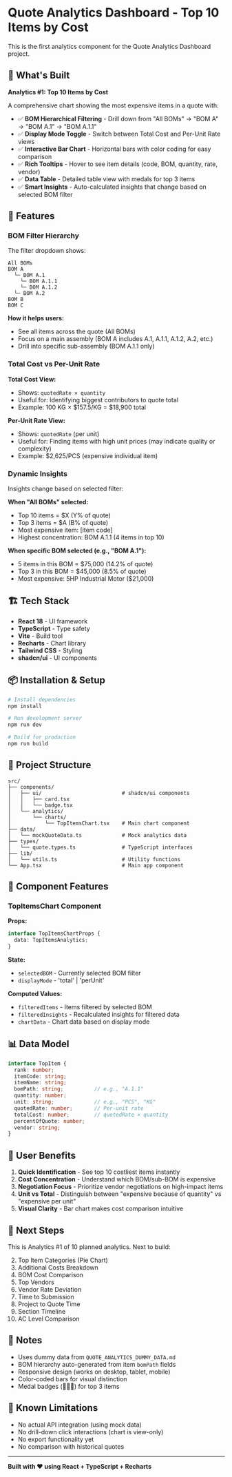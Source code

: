 # Quote Analytics Dashboard - Top 10 Items by Cost

This is the first analytics component for the Quote Analytics Dashboard project.

## 🎯 What's Built

**Analytics #1: Top 10 Items by Cost**

A comprehensive chart showing the most expensive items in a quote with:

- ✅ **BOM Hierarchical Filtering** - Drill down from "All BOMs" → "BOM A" → "BOM A.1" → "BOM A.1.1"
- ✅ **Display Mode Toggle** - Switch between Total Cost and Per-Unit Rate views
- ✅ **Interactive Bar Chart** - Horizontal bars with color coding for easy comparison
- ✅ **Rich Tooltips** - Hover to see item details (code, BOM, quantity, rate, vendor)
- ✅ **Data Table** - Detailed table view with medals for top 3 items
- ✅ **Smart Insights** - Auto-calculated insights that change based on selected BOM filter

## 🚀 Features

### BOM Filter Hierarchy

The filter dropdown shows:
```
All BOMs
BOM A
  └─ BOM A.1
    └─ BOM A.1.1
    └─ BOM A.1.2
  └─ BOM A.2
BOM B
BOM C
```

**How it helps users:**
- See all items across the quote (All BOMs)
- Focus on a main assembly (BOM A includes A.1, A.1.1, A.1.2, A.2, etc.)
- Drill into specific sub-assembly (BOM A.1.1 only)

### Total Cost vs Per-Unit Rate

**Total Cost View:**
- Shows: `quotedRate × quantity`
- Useful for: Identifying biggest contributors to quote total
- Example: 100 KG × $157.5/KG = $18,900 total

**Per-Unit Rate View:**
- Shows: `quotedRate` (per unit)
- Useful for: Finding items with high unit prices (may indicate quality or complexity)
- Example: $2,625/PCS (expensive individual item)

### Dynamic Insights

Insights change based on selected filter:

**When "All BOMs" selected:**
- Top 10 items = $X (Y% of quote)
- Top 3 items = $A (B% of quote)
- Most expensive item: [item code]
- Highest concentration: BOM A.1.1 (4 items in top 10)

**When specific BOM selected (e.g., "BOM A.1"):**
- 5 items in this BOM = $75,000 (14.2% of quote)
- Top 3 in this BOM = $45,000 (8.5% of quote)
- Most expensive: 5HP Industrial Motor ($21,000)

## 🏗️ Tech Stack

- **React 18** - UI framework
- **TypeScript** - Type safety
- **Vite** - Build tool
- **Recharts** - Chart library
- **Tailwind CSS** - Styling
- **shadcn/ui** - UI components

## 📦 Installation & Setup

```bash
# Install dependencies
npm install

# Run development server
npm run dev

# Build for production
npm run build
```

## 📁 Project Structure

```
src/
├── components/
│   ├── ui/                          # shadcn/ui components
│   │   ├── card.tsx
│   │   └── badge.tsx
│   └── analytics/
│       └── charts/
│           └── TopItemsChart.tsx    # Main chart component
├── data/
│   └── mockQuoteData.ts             # Mock analytics data
├── types/
│   └── quote.types.ts               # TypeScript interfaces
├── lib/
│   └── utils.ts                     # Utility functions
└── App.tsx                          # Main app component
```

## 🎨 Component Features

### TopItemsChart Component

**Props:**
```typescript
interface TopItemsChartProps {
  data: TopItemsAnalytics;
}
```

**State:**
- `selectedBOM` - Currently selected BOM filter
- `displayMode` - 'total' | 'perUnit'

**Computed Values:**
- `filteredItems` - Items filtered by selected BOM
- `filteredInsights` - Recalculated insights for filtered data
- `chartData` - Chart data based on display mode

## 📊 Data Model

```typescript
interface TopItem {
  rank: number;
  itemCode: string;
  itemName: string;
  bomPath: string;          // e.g., "A.1.1"
  quantity: number;
  unit: string;             // e.g., "PCS", "KG"
  quotedRate: number;       // Per-unit rate
  totalCost: number;        // quotedRate × quantity
  percentOfQuote: number;
  vendor: string;
}
```

## 🎯 User Benefits

1. **Quick Identification** - See top 10 costliest items instantly
2. **Cost Concentration** - Understand which BOM/sub-BOM is expensive
3. **Negotiation Focus** - Prioritize vendor negotiations on high-impact items
4. **Unit vs Total** - Distinguish between "expensive because of quantity" vs "expensive per unit"
5. **Visual Clarity** - Bar chart makes cost comparison intuitive

## 🔮 Next Steps

This is Analytics #1 of 10 planned analytics. Next to build:

2. Top Item Categories (Pie Chart)
3. Additional Costs Breakdown
4. BOM Cost Comparison
5. Top Vendors
6. Vendor Rate Deviation
7. Time to Submission
8. Project to Quote Time
9. Section Timeline
10. AC Level Comparison

## 📝 Notes

- Uses dummy data from `QUOTE_ANALYTICS_DUMMY_DATA.md`
- BOM hierarchy auto-generated from item `bomPath` fields
- Responsive design (works on desktop, tablet, mobile)
- Color-coded bars for visual distinction
- Medal badges (🥇🥈🥉) for top 3 items

## 🐛 Known Limitations

- No actual API integration (using mock data)
- No drill-down click interactions (chart is view-only)
- No export functionality yet
- No comparison with historical quotes

---

**Built with ❤️ using React + TypeScript + Recharts**
